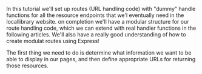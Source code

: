 In this tutorial we'll set up routes (URL handling code) with "dummy" handle functions for all the resource endpoints that we'l eventually need in the locallibrary website. on completion we'll have a modular structure for our route handling code, which we can extend with real handler functions in the following articles. We'll also have a really good understanding of how to create modulat routes using Express! 

The first thing we need to do is determine what information we want to be able to display in our pages, and then define appropriate URLs for returning those resources.